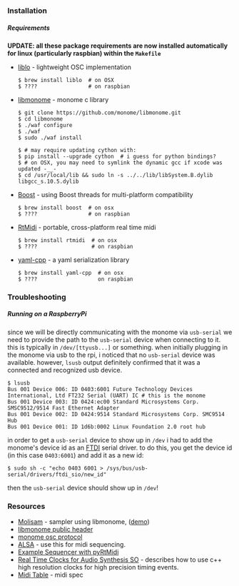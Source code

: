 ### Installation
##### Requirements
**UPDATE: all these package requirements are now installed automatically for linux (particularly raspbian) within the `Makefile`**
* [liblo](http://liblo.sourceforge.net/) - lightweight OSC implementation
   ``` shell
   $ brew install liblo  # on OSX
   $ ????                # on raspbian
   ```
* [libmonome](https://github.com/monome/libmonome) - monome c library
   ```shell
   $ git clone https://github.com/monome/libmonome.git
   $ cd libmonome
   $ ./waf configure
   $ ./waf
   $ sudo ./waf install

   $ # may require updating cython with:
   $ pip install --upgrade cython  # i guess for python bindings?
   $ # on OSX, you may need to symlink the dynamic gcc if xcode was updated -__-
   $ cd /usr/local/lib && sudo ln -s ../../lib/libSystem.B.dylib libgcc_s.10.5.dylib
   ```
* [Boost](https://www.boost.org/doc/libs/1_71_0/more/getting_started/unix-variants.html) - using Boost threads for multi-platform compatibility
  ```shell
  $ brew install boost  # on osx
  $ ????                # on raspbian
  ```
* [RtMidi](https://www.music.mcgill.ca/~gary/rtmidi/) - portable, cross-platform real time midi
  ```shell
  $ brew install rtmidi  # on osx
  $ ????                 # on raspbian
  ```
* [yaml-cpp](https://github.com/jbeder/yaml-cpp) - a yaml serialization library
  ```shell
  $ brew install yaml-cpp  # on osx
  $ ????                   on raspbian
  ```

### Troubleshooting
##### Running on a RaspberryPi
since we will be directly communicating with the monome via `usb-serial` we need to provide the path to the `usb-serial` device when connecting to it. this is typically in `/dev/[ttyusb...]` or something. when initially plugging in the monome via usb to the rpi, i noticed that no `usb-serial` device was available. however, `lsusb` output definitely confirmed that it was a connected and recognized usb device.

``` shell
$ lsusb
Bus 001 Device 006: ID 0403:6001 Future Technology Devices International, Ltd FT232 Serial (UART) IC # this is the monome
Bus 001 Device 003: ID 0424:ec00 Standard Microsystems Corp. SMSC9512/9514 Fast Ethernet Adapter
Bus 001 Device 002: ID 0424:9514 Standard Microsystems Corp. SMC9514 Hub
Bus 001 Device 001: ID 1d6b:0002 Linux Foundation 2.0 root hub
```
in order to get a `usb-serial` device to show up in `/dev` i had to add the monome's device id as an [FTDI](https://en.m.wikipedia.org/wiki/FTDI) serial driver. to do this, you get the device id (in this case `0403:6001`) and add it as a new id:

``` shell
$ sudo sh -c "echo 0403 6001 > /sys/bus/usb-serial/drivers/ftdi_sio/new_id"
```
then the `usb-serial` device should show up in `/dev`!

### Resources
* [Molisam](https://github.com/AskBre/Molisam) - sampler using libmonome, ([demo](https://llllllll.co/t/introducing-molisam-simple-monome-live-sampler-written-i-c/4249))
* [libmonome public header](https://github.com/monome/libmonome/blob/master/public/monome.h)
* [monome osc protocol](https://monome.org/docs/osc/)
* [ALSA](https://www.alsa-project.org/alsa-doc/alsa-lib/seq.html) - use this for midi sequencing.
* [Example Sequencer with pyRtMidi](https://github.com/SpotlightKid/python-rtmidi/blob/master/examples/sequencer/sequencer.py)
* [Real Time Clocks for Audio Synthesis SO](https://stackoverflow.com/questions/48448491/c-precise-44100hz-clock-for-real-time-audio-synthesis) - describes how to use c++ high resolution clocks for high precision timing events.
* [Midi Table](http://fmslogo.sourceforge.net/manual/midi-table.html) - midi spec
